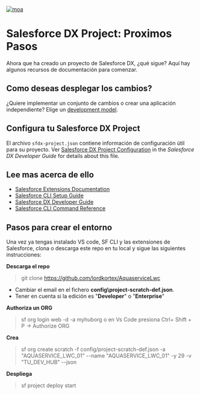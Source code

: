 [![moa](https://media.licdn.com/dms/image/v2/C4D0BAQFGuvqzmHz1uA/company-logo_200_200/company-logo_200_200/0/1677846265893/moa_marketing_online_academy_logo?e=1753315200&v=beta&t=toxYTov5PP1uLX4ZahX5gnUy8-DrUggZNK6Q319PUo4 "moa")](https://media.licdn.com/dms/image/v2/C4D0BAQFGuvqzmHz1uA/company-logo_200_200/company-logo_200_200/0/1677846265893/moa_marketing_online_academy_logo?e=1753315200&v=beta&t=toxYTov5PP1uLX4ZahX5gnUy8-DrUggZNK6Q319PUo4 "moa")


# Salesforce DX Project: Proximos Pasos

Ahora que ha creado un proyecto de Salesforce DX, ¿qué sigue? Aquí hay algunos recursos de documentación para comenzar.

## Como deseas desplegar los cambios?

¿Quiere implementar un conjunto de cambios o crear una aplicación independiente? Elige un [development model](https://developer.salesforce.com/tools/vscode/en/user-guide/development-models).

## Configura tu Salesforce DX Project

El archivo `sfdx-project.json` contiene información de configuración útil para su proyecto. Ver [Salesforce DX Project Configuration](https://developer.salesforce.com/docs/atlas.en-us.sfdx_dev.meta/sfdx_dev/sfdx_dev_ws_config.htm) in the _Salesforce DX Developer Guide_ for details about this file.

## Lee mas acerca de ello

- [Salesforce Extensions Documentation](https://developer.salesforce.com/tools/vscode/)
- [Salesforce CLI Setup Guide](https://developer.salesforce.com/docs/atlas.en-us.sfdx_setup.meta/sfdx_setup/sfdx_setup_intro.htm)
- [Salesforce DX Developer Guide](https://developer.salesforce.com/docs/atlas.en-us.sfdx_dev.meta/sfdx_dev/sfdx_dev_intro.htm)
- [Salesforce CLI Command Reference](https://developer.salesforce.com/docs/atlas.en-us.sfdx_cli_reference.meta/sfdx_cli_reference/cli_reference.htm)


## Pasos para crear el entorno
Una vez ya tengas instalado VS code, SF CLI y las extensiones de Salesforce, clona o descarga este repo en tu local y sigue las siguientes instrucciones:

**Descarga el repo** 
>  git clone https://github.com/lordkortex/AquaserviceLwc

- Cambiar el email en el fichero	**config\project-scratch-def.json**.
- Tener en cuenta si la edición es "**Developer**" o "**Enterprise**"

**Authoriza un ORG** 
>  sf org login web -d -a myhuborg
o
>  en Vs Code presiona Ctrl+ Shift + P  -> Authorize ORG

**Crea**
>  sf org create scratch -f config/project-scratch-def.json -a "AQUASERVICE_LWC_01" --name "AQUASERVICE_LWC_01"  -y 29 -v "TU_DEV_HUB"  --json

**Despliega**
>  sf project deploy start
